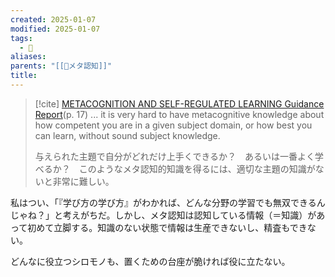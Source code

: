 ```yaml
---
created: 2025-01-07
modified: 2025-01-07
tags:
  - 💬
aliases: 
parents: "[[📝メタ認知]]"
title: 
---
```

>[!cite] [METACOGNITION AND SELF-REGULATED LEARNING Guidance Report](https://d2tic4wvo1iusb.cloudfront.net/production/eef-guidance-reports/metacognition/EEF_Metacognition_and_self-regulated_learning.pdf?v=1736078277)(p. 17)
>... it is very hard to have metacognitive knowledge about how competent you are in a given subject domain, or how best you can learn, without sound subject knowledge.
>
> 与えられた主題で自分がどれだけ上手くできるか？　あるいは一番よく学べるか？　このようなメタ認知的知識を得るには、適切な主題の知識がないと非常に難しい。

私はつい、「『学び方の学び方』がわかれば、どんな分野の学習でも無双できるんじゃね？」と考えがちだ。しかし、メタ認知は認知している情報（＝知識）があって初めて立脚する。知識のない状態で情報は生産できないし、精査もできない。

どんなに役立つシロモノも、置くための台座が脆ければ役に立たない。